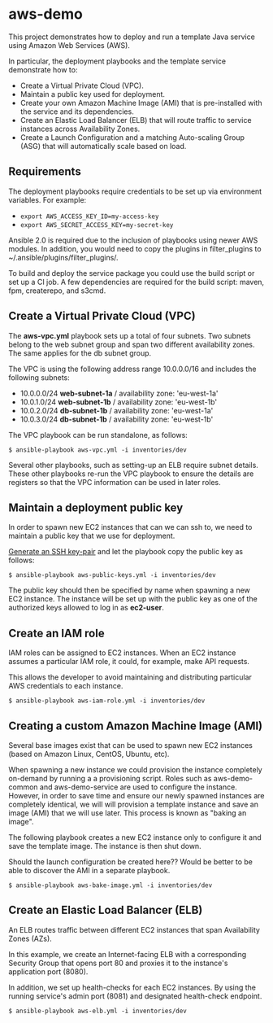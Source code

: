# aws-demo

This project demonstrates how to deploy and run a template Java service using Amazon Web Services (AWS).

In particular, the deployment playbooks and the template service demonstrate how to:

* Create a Virtual Private Cloud (VPC).
* Maintain a public key used for deployment.
* Create your own Amazon Machine Image (AMI) that is pre-installed with the service and its dependencies.
* Create an Elastic Load Balancer (ELB) that will route traffic to service instances across Availability Zones.
* Create a Launch Configuration and a matching Auto-scaling Group (ASG) that will automatically scale based on load.

## Requirements

The deployment playbooks require credentials to be set up via environment variables. For example:

  * `export AWS_ACCESS_KEY_ID=my-access-key`
  * `export AWS_SECRET_ACCESS_KEY=my-secret-key`

Ansible 2.0 is required due to the inclusion of playbooks using newer AWS modules. In addition, you would need to copy the plugins in filter_plugins to ~/.ansible/plugins/filter_plugins/.

To build and deploy the service package you could use the build script or set up a CI job. A few dependencies are required for the build script: maven, fpm, createrepo, and s3cmd.

## Create a Virtual Private Cloud (VPC)

The **aws-vpc.yml** playbook sets up a total of four subnets. Two subnets belong to the web subnet group and span two different availability zones. The same applies for the db subnet group.

The VPC is using the following address range 10.0.0.0/16 and includes the following subnets:

* 10.0.0.0/24 **web-subnet-1a** / availability zone: 'eu-west-1a'
* 10.0.1.0/24 **web-subnet-1b** / availability zone: 'eu-west-1b'
* 10.0.2.0/24 **db-subnet-1b** / availability zone: 'eu-west-1a'
* 10.0.3.0/24 **db-subnet-1b** / availability zone: 'eu-west-1b'

The VPC playbook can be run standalone, as follows:

`$ ansible-playbook aws-vpc.yml -i inventories/dev`

Several other playbooks, such as setting-up an ELB require subnet details. These other playbooks re-run the VPC playbook to ensure the details are registers so that the VPC information can be used in later roles.

## Maintain a deployment public key

In order to spawn new EC2 instances that can we can ssh to, we need to maintain a public key that we use for deployment.

[Generate an SSH key-pair]( https://help.github.com/articles/generating-ssh-keys/) and let the playbook copy the public key as follows:

`$ ansible-playbook aws-public-keys.yml -i inventories/dev`

The public key should then be specified by name when spawning a new EC2 instance. The instance will be set up with the public key as one of the authorized keys allowed to log in as **ec2-user**.

## Create an IAM role

IAM roles can be assigned to EC2 instances. When an EC2 instance assumes a particular IAM role, it could, for example, make API requests.

This allows the developer to avoid maintaining and distributing particular AWS credentials to each instance.

`$ ansible-playbook aws-iam-role.yml -i inventories/dev`

## Creating a custom Amazon Machine Image (AMI)

Several base images exist that can be used to spawn new EC2 instances (based on Amazon Linux, CentOS, Ubuntu, etc).

When spawning a new instance we could provision the instance completely on-demand by running a a provisioning script. Roles such as aws-demo-common and aws-demo-service are used to configure the instance.
However, in order to save time and ensure our newly spawned instances are completely identical, we will will provision a template instance and save an image (AMI) that we will use later.
This process is known as "baking an image".

The following playbook creates a new EC2 instance only to configure it and save the template image. The instance is then shut down.

Should the launch configuration be created here?? Would be better to be able to discover the AMI in a separate playbook.

`$ ansible-playbook aws-bake-image.yml -i inventories/dev`

## Create an Elastic Load Balancer (ELB)

An ELB routes traffic between different EC2 instances that span Availability Zones (AZs).

In this example, we create an Internet-facing ELB with a corresponding Security Group that opens port 80 and proxies it to the instance's application port (8080).

In addition, we set up health-checks for each EC2 instances. By using the running service's admin port (8081) and designated health-check endpoint.

`$ ansible-playbook aws-elb.yml -i inventories/dev`

